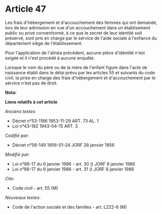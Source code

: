 # Article 47

Les frais d'hébergement et d'accouchement des femmes qui ont demandé, lors de leur admission en vue d'un accouchement dans un
établisement public ou privé conventionné, à ce que le secret de leur identité soit préservé, sont pris en charge par le
service de l'aide sociale à l'enfance du département siège de l'établissement.

Pour l'application de l'alinéa précédent, aucune pièce d'identité n'est exigée et il n'est procédé à aucune enquête.

Lorsque le nom du père ou de la mère de l'enfant figure dans l'acte de naissance établi dans le délai prévu par les articles
55 et suivants du code civil, la prise en charge des frais d'hébergement et d'accouchement par le service n'est pas de droit.

**Nota:**



**Liens relatifs à cet article**

_Anciens textes_:

  - Décret n°53-1186 1953-11-29 ART. 73 AL. 1
  - Loi n°43-182 1943-04-15 ART. 3

_Codifié par_:

  - Décret n°56-149 1956-01-24 JORF 28 janvier 1956

_Modifié par_:

  - Loi n°86-17 du 6 janvier 1986 - art. 30 () JORF 8 janvier 1986
  - Loi n°86-17 du 6 janvier 1986 - art. 31 () JORF 8 janvier 1986

_Cite_:

  - Code civil - art. 55 (M)

_Nouveaux textes_:

  - Code de l'action sociale et des familles - art. L222-6 (M)
